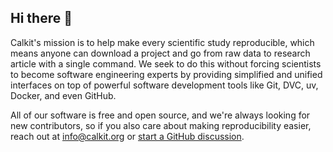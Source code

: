## Hi there 👋

Calkit's mission is to help make every scientific study reproducible,
which means anyone can download a project and go from raw data to
research article with a single command.
We seek to do this without forcing scientists to become software
engineering experts by providing simplified and unified
interfaces on top of powerful software development tools like Git,
DVC, uv, Docker, and even GitHub.

All of our software is free and open source, and we're always
looking for new contributors,
so if you also care about making reproducibility easier,
reach out at info@calkit.org or 
[start a GitHub discussion](https://github.com/orgs/calkit/discussions).

<!--

**Here are some ideas to get you started:**

🙋‍♀️ A short introduction - what is your organization all about?
🌈 Contribution guidelines - how can the community get involved?
👩‍💻 Useful resources - where can the community find your docs? Is there anything else the community should know?
🍿 Fun facts - what does your team eat for breakfast?
🧙 Remember, you can do mighty things with the power of [Markdown](https://docs.github.com/github/writing-on-github/getting-started-with-writing-and-formatting-on-github/basic-writing-and-formatting-syntax)
-->
